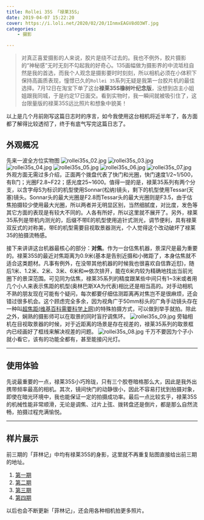 ```yaml
---
title: Rollei 35S 「禄莱35S」
date: 2019-04-07 15:22:20
cover: https://i.loli.net/2020/02/20/1InmxEAGV8dO3WT.jpg
categories: 
    - 摄影

---
```


> 对真正喜爱摄影的人来说，胶片是绕不过去的。我也不例外，胶片摄影的“神秘感”无时无刻不勾起我的好奇心。135画幅做为摄影界的中流坻柱自然是我的首选，而我个人观念是摄影要时时刻刻，所以相机必须在小体积下保持高画质表现，憧憬已久的`Rollei 35`系列无疑是我第一台胶片机的最佳选择。7月12日在淘宝下单了这台**禄莱35S橡树叶纪念版**，没想到店主小姐姐跟我同城，于是约定17日面交。看到实物时，我一瞬间就被吸引住了，这台限量版的禄莱35S远比照片和想象中貌美！

以上是几个月前刚写这篇日志时的序言，如今我使用这台相机将近半年了，各方面都了解得比较透彻了，终于有底气写完这篇日志了。

<!--more-->

## 外观概况
先来一波全方位实物图
![rollei35s_02.jpg](https://i.loli.net/2020/02/20/pd7xPq2Dn9iwcuU.jpg)
![rollei35s_03.jpg](https://i.loli.net/2020/02/20/SDldIWxobGfyUQs.jpg)
![rollei35s_04.jpg](https://i.loli.net/2020/02/20/miXOcI72nDpZKfb.jpg)
![rollei35s_05.jpg](https://i.loli.net/2020/02/20/aHVpK5GPfiDMxoL.jpg)
![rollei35s_06.jpg](https://i.loli.net/2020/02/20/8ORZScomCwqU2Dl.jpg)
![rollei35s_07.jpg](https://i.loli.net/2020/02/20/fE2zeo746gcPQxB.jpg)
外观方面无需过多介绍，正面两个拨盘代表了快门和光圈，快门速度1/2~1/500，有B门；光圈F2.8~F22；感光度25~1600。值得一提的是，禄莱35系列有两个分支，以含字母S为标识的机型使用Sonnar(松纳)镜头，剩下的机型使用Tessar(天塞)镜头。Sonnar头的最大光圈是F2.8而Tessar头的最大光圈则是F3.5，由于估焦拍摄较少使用最大光圈，所以两者并无明显区别，当然细腻度，对比度，发色等其它方面的表现是有较大不同的。人各有所好，所以这里就不展开了。另外，禄莱35系列是带机内测光的，后缀不带E的机型使用追针式测光，调节便利，具有禄莱双反式的对称美，带E的机型需要目视取景器测光，个人觉得这个改动破坏了禄莱35的拍摄流畅感。

接下来讲讲这台机器最核心的部分：**对焦**。作为一台估焦机器，景深尺是最为重要的。禄莱35S的最近对焦距离为0.9米(基本是告别近摄和小微距了，本身估焦就不适合这类题材。凡事有例外，在没带其他机器的时候我也很喜欢自信靠近怼)，随后1米、1.2米、2米、3米、6米和∞依次排开，能在6米内较为精确地找出当前光圈下的景深范围。可见同为估焦，禄莱35系列的精度跟某些中间只有1~3米或者用几个小人来表示焦距的机型(奥林巴斯XA为代表)相比还是相当高的。对手动相机不熟的朋友现在可能有个疑问，每次都要仔细估测距离再对焦岂不是很麻烦，还会错过很多机会。这个顾虑完全多余，因为视角广于50mm标头的广角手动镜头存在一种叫[超焦距(维基百科需要科学上网)](https://zh.m.wikipedia.org/wiki/%E8%B6%85%E7%84%A6%E8%B7%9D)的特殊拍摄方式，可以做到举手就拍。除此之外，娴熟的摄影师可以在取景的同时盲拧调焦环。
![rollei35s_09.jpg](https://i.loli.net/2020/02/20/fMxjKIrmlAbPnL2.jpg)
旁轴相机在目视取景器的时候，对于近距离的场景是存在视差的，禄莱35系列的取景框内已经画好了框线来解决视差的问题。
![rollei35s_08.jpg](https://i.loli.net/2020/02/20/JSyVf5IupwbGx3O.jpg)
千万不要因为个子小就小看它，该有的功能全都有，甚至能接闪光灯。

***

## 使用体验
先说最重要的一点，禄莱35S小巧玲珑，只有三个胶卷暗格那么大，因此是我外出携带频率最高的相机。其次，镜间快门的动静很小，因此不容易打扰到拍摄对象，即使在暗光环境中，我也能保证一定的拍摄成功率。最后一点比较玄乎，禄莱35S的机械性能非常顺滑，无论是调焦、过片上弦、拨转盘还是倒片，都是那么自然流畅，拍摄过程充满愉悦。

***

## 样片展示
前三期的「菲林记」中均有禄莱35S的身影，这里就不再重复贴图直接给出前三期的地址。

1. [第一期](https://mint.moe/Memoir_of_Film_01.html)
2. [第二期](https://mint.moe/Memoir_of_Film_02.html)
3. [第三期](https://mint.moe/Memoir_of_Film_03.html)
4. [第四期](https://mint.moe/Memoir_of_Film_04.html)

以后也会不断更新「菲林记」，还会用各种相机拍更多照片。
